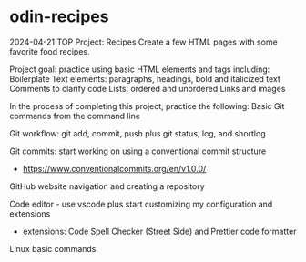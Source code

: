 # odin-recipes

2024-04-21
TOP Project: Recipes
Create a few HTML pages with some favorite food recipes.

Project goal: practice using basic HTML elements and tags including:
Boilerplate
Text elements: paragraphs, headings, bold and italicized text
Comments to clarify code
Lists: ordered and unordered
Links and images

In the process of completing this project, practice the following:
Basic Git commands from the command line

Git workflow: git add, commit, push plus git status, log, and shortlog

Git commits: start working on using a conventional commit structure

- https://www.conventionalcommits.org/en/v1.0.0/

GitHub website navigation and creating a repository

Code editor - use vscode plus start customizing my configuration and extensions

- extensions: Code Spell Checker (Street Side) and Prettier code formatter

Linux basic commands
